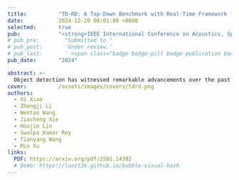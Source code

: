 ```yaml
---
title:          "TD-RD: A Top-Down Benchmark with Real-Time Framework for Road Damage Detection"
date:           2024-12-20 00:01:00 +0800
selected:       true
pub:            "<strong>IEEE International Conference on Acoustics, Speech and Signal Processing (ICASSP)</strong>"
# pub_pre:        "Submitted to "
# pub_post:       'Under review.'
# pub_last:       ' <span class="badge badge-pill badge-publication badge-success">Spotlight</span>'
pub_date:       "2024"

abstract: >-
  Object detection has witnessed remarkable advancements over the past decade, largely driven by breakthroughs in deep learning and the proliferation of large scale datasets. However, the domain of road damage detection remains relatively under explored, despite its critical significance for applications such as infrastructure maintenance and road safety. This paper addresses this gap by introducing a novel top down benchmark that offers a complementary perspective to existing datasets, specifically tailored for road damage detection. Additionally, we present a novel real time object detection framework, TDYOLOV10, designed to handle the unique challenges posed by the TDRD dataset.
cover:          /assets/images/covers/tdrd.png
authors:
  - Xi Xiao
  - Zhengji Li
  - Wentao Wang
  - Jiacheng Xie
  - Houjie Lin
  - Swalpa Kumar Roy
  - Tianyang Wang
  - Min Xu
links:
  PDF: https://arxiv.org/pdf/2501.14302
  # Demo: https://luost26.github.io/bubble-visual-hash
---
```

